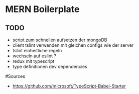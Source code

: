 # MERN Boilerplate
## TODO
- script zum schnellen aufsetzen der mongoDB
- client tslint verwenden mit gleichen configs wie der server
- tslint einheitliche regeln
- wechseln auf eslint ? 
- redux mit typescript
- type definitionen dev dependencies

#Sources 
- https://github.com/microsoft/TypeScript-Babel-Starter

